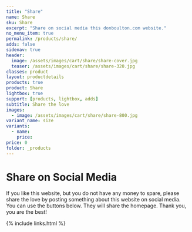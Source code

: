 ```yaml
---
title: "Share"
name: Share
sku: Share
excerpt: "Share on social media this donboulton.com website."
no_menu_item: true
permalink: /products/share/
adds: false
sidenav: true
header:
  image: /assets/images/cart/share/share-cover.jpg
  teaser: /assets/images/cart/share/share-320.jpg
classes: product
layout: productdetails
products: true
product: Share
lightbox: true
support: [products, lightbox, adds]
subtitle: Share the love
images:
  - image: /assets/images/cart/share/share-800.jpg
variant_name: size
variants:
  - name:
    price:
price: 0
folder: _products
---
```


# Share on Social Media

If you like this website, but you do not have any money to spare, please share the love by posting something about this website on social media. You can use the buttons below. They will share the homepage. Thank you, you are the best!

{% include links.html %}